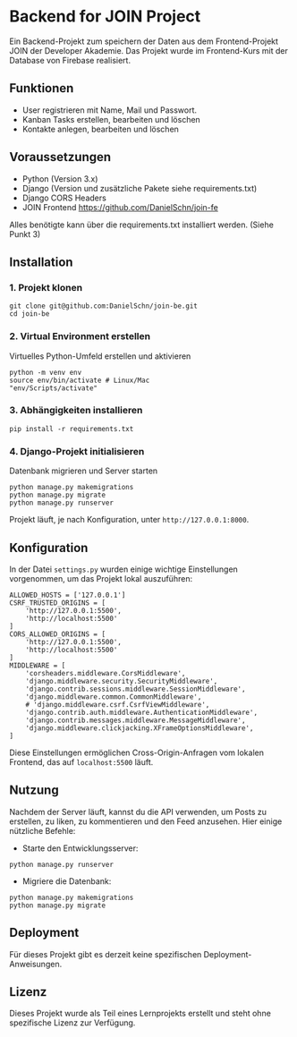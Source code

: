 # Backend for JOIN Project

Ein Backend-Projekt zum speichern der Daten aus dem Frontend-Projekt JOIN der Developer Akademie. Das Projekt wurde im Frontend-Kurs mit der Database von Firebase realisiert.

## Funktionen
- User registrieren mit Name, Mail und Passwort.
- Kanban Tasks erstellen, bearbeiten und löschen
- Kontakte anlegen, bearbeiten und löschen

## Voraussetzungen
- Python (Version 3.x)
- Django (Version und zusätzliche Pakete siehe requirements.txt)
- Django CORS Headers
- JOIN Frontend https://github.com/DanielSchn/join-fe

Alles benötigte kann über die requirements.txt installiert werden. (Siehe Punkt 3)

## Installation
### 1. Projekt klonen
```
git clone git@github.com:DanielSchn/join-be.git
cd join-be
```
### 2. Virtual Environment erstellen
Virtuelles Python-Umfeld erstellen und aktivieren
```
python -m venv env
source env/bin/activate # Linux/Mac
"env/Scripts/activate"
```
### 3. Abhängigkeiten installieren
```
pip install -r requirements.txt
```
### 4. Django-Projekt initialisieren
Datenbank migrieren und Server starten
```
python manage.py makemigrations
python manage.py migrate
python manage.py runserver
```
Projekt läuft, je nach Konfiguration, unter `http://127.0.0.1:8000`.

## Konfiguration
In der Datei `settings.py` wurden einige wichtige Einstellungen vorgenommen, um das Projekt lokal auszuführen:
```
ALLOWED_HOSTS = ['127.0.0.1']
CSRF_TRUSTED_ORIGINS = [
    'http://127.0.0.1:5500',
    'http://localhost:5500'
]
CORS_ALLOWED_ORIGINS = [
    'http://127.0.0.1:5500',
    'http://localhost:5500'
]
MIDDLEWARE = [
    'corsheaders.middleware.CorsMiddleware',
    'django.middleware.security.SecurityMiddleware',
    'django.contrib.sessions.middleware.SessionMiddleware',
    'django.middleware.common.CommonMiddleware',
    # 'django.middleware.csrf.CsrfViewMiddleware',
    'django.contrib.auth.middleware.AuthenticationMiddleware',
    'django.contrib.messages.middleware.MessageMiddleware',
    'django.middleware.clickjacking.XFrameOptionsMiddleware',
]
```
Diese Einstellungen ermöglichen Cross-Origin-Anfragen vom lokalen Frontend, das auf `localhost:5500` läuft.

## Nutzung
Nachdem der Server läuft, kannst du die API verwenden, um Posts zu erstellen, zu liken, zu kommentieren und den Feed anzusehen. Hier einige nützliche Befehle:

- Starte den Entwicklungsserver:
```
python manage.py runserver
```
- Migriere die Datenbank:
```
python manage.py makemigrations
python manage.py migrate
```

## Deployment
Für dieses Projekt gibt es derzeit keine spezifischen Deployment-Anweisungen.

## Lizenz
Dieses Projekt wurde als Teil eines Lernprojekts erstellt und steht ohne spezifische Lizenz zur Verfügung.
